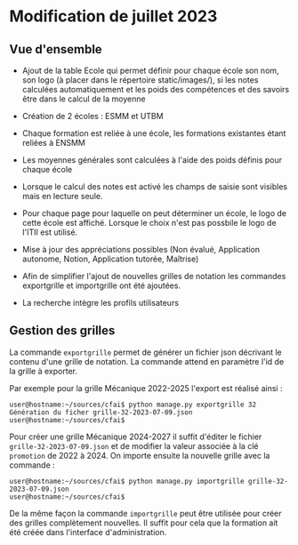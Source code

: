 # Modification de juillet 2023

## Vue d'ensemble

* Ajout de la table Ecole qui permet définir pour chaque école
  son nom, son logo (à placer dans le répertoire static/images/),
  si les notes calculées automatiquement et les poids des
  compétences et des savoirs être dans le calcul de la moyenne

* Création de 2 écoles : ESMM et UTBM

* Chaque formation est reliée à une école, les formations existantes
  étant reliées à ENSMM

* Les moyennes générales sont calculées à l'aide des poids définis
  pour chaque école

* Lorsque le calcul des notes est activé les champs de saisie sont
  visibles mais en lecture seule.

* Pour chaque page pour laquelle on peut déterminer un école, le
  logo de cette école est affiché. Lorsque le choix n'est pas possbile
  le logo de l'ITII est utilisé.

* Mise à jour des appréciations possibles (Non évalué,
  Application autonome, Notion, Application tutorée,
  Maîtrise)

* Afin de simplifier l'ajout de nouvelles grilles de notation les
  commandes exportgrille et importgrille ont été ajoutées.

* La recherche intègre les profils utilisateurs

## Gestion des grilles

La commande `exportgrille` permet de générer un fichier json décrivant
le contenu d'une grille de notation. La commande attend en paramètre l'id
de la grille à exporter.

Par exemple pour la grille Mécanique 2022-2025 l'export est réalisé ainsi :

```
user@hostname:~/sources/cfai$ python manage.py exportgrille 32
Génération du ficher grille-32-2023-07-09.json
user@hostname:~/sources/cfai$
```

Pour créer une grille Mécanique 2024-2027 il suffit d'éditer le fichier
`grille-32-2023-07-09.json` et de modifier la valeur associée à la
clé `promotion` de 2022 à 2024. On importe ensuite la nouvelle grille
avec la commande :

```
user@hostname:~/sources/cfai$ python manage.py importgrille grille-32-2023-07-09.json
user@hostname:~/sources/cfai$
```

De la même façon la commande `importgrille` peut être utilisée pour créer
des grilles complètement nouvelles. Il suffit pour cela que la formation
ait été créée dans l'interface d'administration.
